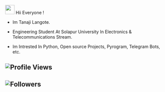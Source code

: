 <img src="https://raw.githubusercontent.com/MartinHeinz/MartinHeinz/master/wave.gif" width="30px"> Hii Everyone !
- Im Tanaji Langote.
- Engineering Student At Solapur University In Electronics & Telecommunications Stream.

- Im Intrested In Python, Open source Projects, Pyrogram,  Telegram Bots, etc. 



## ![Profile Views](https://gpvc.arturio.dev/Mr-tanaji)


## ![Followers ](https://img.shields.io/github/followers/Mr-Tanaji?style=social)

